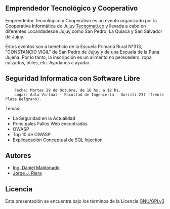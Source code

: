 ## Emprendedor Tecnológico y Cooperativo

Emprendedor Tecnológico y Cooperativo es un evento organizado por la Cooperativa Informática de Jujuy [Tecnomati.co](http://tecnomati.co/) y llevada a cabo en diferentes Localidadesde Jujuy como San Pedro, La Quiaca y San Salvador de Jujuy.

Estos eventos son a beneficio de la Escuela Primaria Rural N°313, "CONSTANCIO VIGIL" de San Pedro de Jujuy y de una Escuela de la Puna Jujeña. Por lo tanto, la inscripción es un alimento no perecedero, ropa, calzados, útiles, etc. Ayudanos a ayudar.

## Seguridad Informatica con Software Libre

        Fecha: Martes 29 de Octubre, de 16 hs. a 18 hs.
        Lugar: Aula Virtual - Facultad de Ingeniería - Gorriti 237 (frente Plaza Belgrano).

Temas:
* La Seguridad en la Actualidad
* Principales Fallos Web encontrados
* OWASP
* Top 10 de OWASP
* Explicacación Conceptual de SQL Injection

## Autores

* [Ing. Daniel Maldonado](http://www.caceriadespammers.com.ar)
* [Jorge J. Riera](http://www.nigrobyte.com.ar)

## Licencia

Esta presentación se encuentra bajo los términos de la Licencia [GNU/GPLv3](http://www.gnu.org/licenses/gpl-3.0.html)